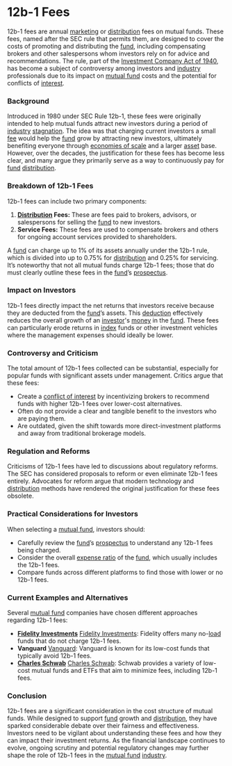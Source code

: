 # 12b-1 Fees

12b-1 fees are annual [marketing](../m/marketing.md) or [distribution](../d/distribution.md) fees on mutual funds. These fees, named after the SEC rule that permits them, are designed to cover the costs of promoting and distributing the [fund](../f/fund.md), including compensating brokers and other salespersons whom investors rely on for advice and recommendations. The rule, part of the [Investment Company Act of 1940](../i/investment_company_act_of_1940.md), has become a subject of controversy among investors and [industry](../i/industry.md) professionals due to its impact on [mutual fund](../m/mutual_fund.md) costs and the potential for conflicts of [interest](../i/interest.md).

### Background

Introduced in 1980 under SEC Rule 12b-1, these fees were originally intended to help mutual funds attract new investors during a period of [industry](../i/industry.md) [stagnation](../s/stagnation.md). The idea was that charging current investors a small [fee](../f/fee.md) would help the [fund](../f/fund.md) grow by attracting new investors, ultimately benefiting everyone through [economies of scale](../e/economies_of_scale.md) and a larger [asset](../a/asset.md) base. However, over the decades, the justification for these fees has become less clear, and many argue they primarily serve as a way to continuously pay for [fund](../f/fund.md) [distribution](../d/distribution.md).

### Breakdown of 12b-1 Fees

12b-1 fees can include two primary components: 

1. **[Distribution](../d/distribution.md) Fees:** These are fees paid to brokers, advisors, or salespersons for selling the [fund](../f/fund.md) to new investors.
2. **Service Fees:** These fees are used to compensate brokers and others for ongoing account services provided to shareholders. 

A [fund](../f/fund.md) can charge up to 1% of its assets annually under the 12b-1 rule, which is divided into up to 0.75% for [distribution](../d/distribution.md) and 0.25% for servicing. It’s noteworthy that not all mutual funds charge 12b-1 fees; those that do must clearly outline these fees in the [fund](../f/fund.md)’s [prospectus](../p/prospectus.md).

### Impact on Investors

12b-1 fees directly impact the net returns that investors receive because they are deducted from the [fund](../f/fund.md)’s assets. This [deduction](../d/deduction.md) effectively reduces the overall growth of an [investor](../i/investor.md)'s [money](../m/money.md) in the [fund](../f/fund.md). These fees can particularly erode returns in [index](../i/index_instrument.md) funds or other investment vehicles where the management expenses should ideally be lower.

### Controversy and Criticism

The total amount of 12b-1 fees collected can be substantial, especially for popular funds with significant assets under management. Critics argue that these fees:

- Create a [conflict of interest](../c/conflict_of_interest.md) by incentivizing brokers to recommend funds with higher 12b-1 fees over lower-cost alternatives.
- Often do not provide a clear and tangible benefit to the investors who are paying them.
- Are outdated, given the shift towards more direct-investment platforms and away from traditional brokerage models.

### Regulation and Reforms

Criticisms of 12b-1 fees have led to discussions about regulatory reforms. The SEC has considered proposals to reform or even eliminate 12b-1 fees entirely. Advocates for reform argue that modern technology and [distribution](../d/distribution.md) methods have rendered the original justification for these fees obsolete.

### Practical Considerations for Investors

When selecting a [mutual fund](../m/mutual_fund.md), investors should:

- Carefully review the [fund](../f/fund.md)’s [prospectus](../p/prospectus.md) to understand any 12b-1 fees being charged.
- Consider the overall [expense ratio](../e/expense_ratio.md) of the [fund](../f/fund.md), which usually includes the 12b-1 fees.
- Compare funds across different platforms to find those with lower or no 12b-1 fees.

### Current Examples and Alternatives

Several [mutual fund](../m/mutual_fund.md) companies have chosen different approaches regarding 12b-1 fees:

- **[Fidelity Investments](../f/fidelity_investments.md)** [Fidelity Investments](https://www.fidelity.com): Fidelity offers many no-[load](../l/load.md) funds that do not charge 12b-1 fees.
- **Vanguard** [Vanguard](https://www.vanguard.com): Vanguard is known for its low-cost funds that typically avoid 12b-1 fees.
- **[Charles Schwab](../c/charles_schwab.md)** [Charles Schwab](https://www.schwab.com): Schwab provides a variety of low-cost mutual funds and ETFs that aim to minimize fees, including 12b-1 fees.

### Conclusion

12b-1 fees are a significant consideration in the cost structure of mutual funds. While designed to support [fund](../f/fund.md) growth and [distribution](../d/distribution.md), they have sparked considerable debate over their fairness and effectiveness. Investors need to be vigilant about understanding these fees and how they can impact their investment returns. As the financial landscape continues to evolve, ongoing scrutiny and potential regulatory changes may further shape the role of 12b-1 fees in the [mutual fund](../m/mutual_fund.md) [industry](../i/industry.md).